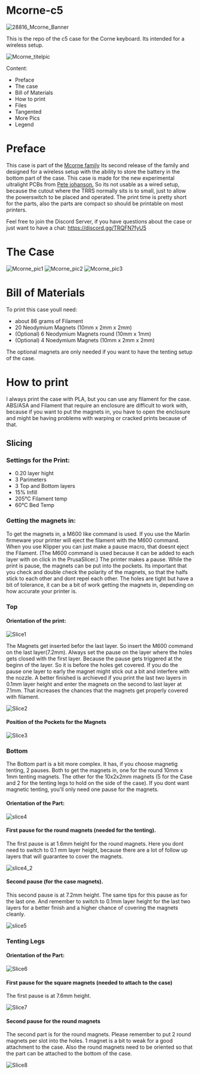 # Mcorne-c5
![28816_Mcorne_Banner](https://github.com/Runningtarrens/Mcorne-c5/blob/main/pictures/Mcorne_c5%20banner.jpg)


This is the repo of the c5 case for the Corne keyboard. Its intended for a wireless setup.


![Mcorne_titelpic](https://github.com/Runningtarrens/Mcorne-c5/blob/main/pictures/20221110_092837.jpg)

Content:

* Preface
* The case
* Bill of Materials
* How to print
* Files
* Tangented
* More Pics
* Legend


# Preface

This case is part of the [Mcorne family]( https://github.com/Runningtarrens/Mcorne-overview "Mcorne overview") Its second release of the family and designed for a wireless setup with the ability to store the battery in the bottom part of the case. This case is made for the new experimental ultralight PCBs from [Pete johanson.](https://github.com/petejohanson/crkbd/tree/board/corne-ultralight "Corne Ultralight") So its not usable as a wired setup, because the cutout where the TRRS normally sits is to small, just to allow the powerswitch to be placed and operated. The print time is pretty short for the parts, also the parts are compact so should be printable on most printers.

Feel free to join the Discord Server, if you have questions about the case or just want to have a chat: https://discord.gg/TRQFN7fyU5


# The Case

![Mcorne_pic1](https://github.com/Runningtarrens/Mcorne-c5/blob/main/pictures/20221110_093136.jpg)
![Mcorne_pic2](https://github.com/Runningtarrens/Mcorne-c5/blob/main/pictures/20221110_092850.jpg)
![Mcorne_pic3](https://github.com/Runningtarrens/Mcorne-c5/blob/main/pictures/20221110_092929.jpg)

# Bill of Materials

To print this case youll need:
* about 86 grams of Filament
* 20 Neodymium Magnets (10mm x 2mm x 2mm)
*  (Optional) 6 Neodymium Magnets round (10mm x 1mm)
*  (Optional) 4 Noedymium Magnets (10mm x 2mm x 2mm)

The optional magnets are only needed if you want to have the tenting setup of the case.


# How to print
 
 I always print the case with PLA, but you can use any filament for the case. ABS/ASA and Filament that require an enclosure are difficult to work with, because if you want to put the magnets in, you have to open the enclosure and might be having problems with warping or cracked prints because of that.
 
 ## Slicing

### Settings for the Print:

* 0.20 layer hight
* 3 Parimeters
* 3 Top and Bottom layers
* 15% Infill
* 205°C Filament temp
* 60°C Bed Temp
 
### Getting the magnets in:

To get the magnets in, a M600 like command is used. If you use the Marlin firmeware your printer will eject the filament with the M600 command. When you use Klipper you can just make a pause macro, that doesnt eject the Filament. (The M600 command is used because it can be added to each layer with on click in the PrusaSlicer.) The printer makes a pause. While the print is pause, the magnets can be put into the pockets. Its important that you check and double check the polarity of the magnets, so that the halfs stick to each other and dont repel each other. The holes are tight but have a bit of tolerance, it can be a bit of work getting the magnets in, depending on how accurate your printer is. 


### Top


#### Orientation of the print:

![Slice1](https://github.com/Runningtarrens/Mcorne-c5/blob/main/pictures/slice1.JPG)

The Magnets get inserted befor the last layer. So insert the M600 command on the last layer(7.2mm). Always set the pause on the layer where the holes gets closed with the first layer. Because the pause gets triggered at the beginn of the layer. So it is before the holes get covered. If you do the pause one layer to early the magnet might stick out a bit and interfere with the nozzle.  A better finished is archieved if you print the last two layers in 0.1mm layer height and enter the magnets on the second to last layer at 7.1mm. That increases the chances that the magnets get properly covered with filament.


![Slice2](https://github.com/Runningtarrens/Mcorne-c5/blob/main/pictures/slice2.JPG)


#### Position of the Pockets for the Magnets


![Slice3](https://github.com/Runningtarrens/Mcorne-c5/blob/main/pictures/slice3.JPG)



### Bottom

The Bottom part is a bit more complex. It has, if you choose magnetig tenting, 2 pauses. Both to get the magnets in, one for the round 10mm x 1mm tenting magnets. The other for the 10x2x2mm magnets (5 for the Case and 2 for the tenting legs to hold on the side of the case). If you dont want magnetic tenting, you'll only need one pause for the magnets.

#### Orientation of the Part:

![slice4](https://github.com/Runningtarrens/Mcorne-c5/blob/main/pictures/slice4.JPG)

#### First pause for the round magnets (needed for the tenting).


The first pause is at 1.6mm height for the round magnets. Here you dont need to switch to 0.1 mm layer height, because there are a lot of follow up layers that will guarantee to cover the magnets.

![slice4_2](https://github.com/Runningtarrens/Mcorne-c5/blob/main/pictures/slice4_2.jpg)


#### Second pause (for the case magnets).

This second pause is at 7.2mm height. The same tips for this pause as for the last one. And remember to switch to 0.1mm layer height for the last two layers for a better finish and a higher chance of covering the magnets cleanly.

![slice5](https://github.com/Runningtarrens/Mcorne-c5/blob/main/pictures/slice5.JPG)



### Tenting Legs

#### Orientation of the Part:

![Slice6](https://github.com/Runningtarrens/Mcorne-c5/blob/main/pictures/slice8.JPG)

#### First pause for the square magnets (needed to attach to the case)

The first pause is at 7.6mm height.

![Slice7](https://github.com/Runningtarrens/Mcorne-c5/blob/main/pictures/slice10.JPG)

#### Second pause for the round magnets

The second part is for the round magnets. Please remember to put 2 round magnets per slot into the holes. 1 magnet is a bit to weak for a good attachment to the case. Also the round magnets need to be oriented so that the part can be attached to the bottom of the case.

![Slice8](https://github.com/Runningtarrens/Mcorne-c5/blob/main/pictures/slice9.JPG)










